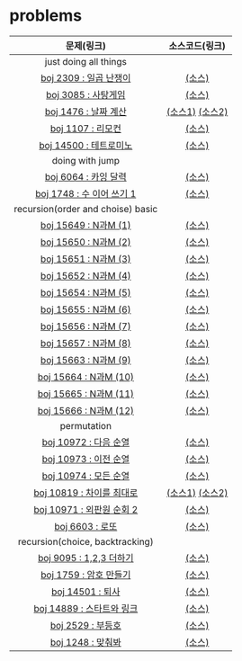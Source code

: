 problems
========
|문제(링크)|소스코드(링크)|
|:------:|:------:|
|just doing all things||
| [boj 2309 : 일곱 난쟁이](https://www.acmicpc.net/problem/2309) | [(소스)](https://github.com/95kim1/study_learn/blob/main/ps/learn/basic2/BruteForce/%5Bboj2309_%EC%9D%BC%EA%B3%B1%EB%82%9C%EC%9F%81%EC%9D%B4%5D.cpp) |
| [boj 3085 : 사탕게임](https://www.acmicpc.net/problem/3085) | [(소스)](https://github.com/95kim1/study_learn/blob/main/ps/learn/basic2/BruteForce/%5Bboj3085_%EC%82%AC%ED%83%95%EA%B2%8C%EC%9E%84%5D.cpp) |
| [boj 1476 : 날짜 계산](https://www.acmicpc.net/problem/1476) | [(소스1)](https://github.com/95kim1/study_learn/blob/main/ps/learn/basic2/BruteForce/%5Bboj1476_%EB%82%A0%EC%A7%9C%EA%B3%84%EC%82%B0%5D.cpp) [(소스2)](https://github.com/95kim1/study_learn/blob/main/ps/learn/basic2/BruteForce/%5Bboj1476_%EB%82%A0%EC%A7%9C%EA%B3%84%EC%82%B0%5D_2.cpp) |
| [boj 1107 : 리모컨](https://www.acmicpc.net/problem/1107) | [(소스)](https://github.com/95kim1/study_learn/blob/main/ps/learn/basic2/BruteForce/%5Bboj1107_%EB%A6%AC%EB%AA%A8%EC%BB%A8%5D.cpp) |
| [boj 14500 : 테트로미노](https://www.acmicpc.net/problem/14500) | [(소스)](https://github.com/95kim1/study_learn/blob/main/ps/learn/basic2/BruteForce/%5Bboj14500_%ED%85%8C%ED%8A%B8%EB%A1%9C%EB%AF%B8%EB%85%B8%5D.cpp) |
|doing with jump | |
| [boj 6064 : 카잉 달력](https://www.acmicpc.net/problem/6064) | [(소스)](https://github.com/95kim1/study_learn/blob/main/ps/learn/basic2/BruteForce/%5Bboj6064_%EC%B9%B4%EC%9E%89%EB%8B%AC%EB%A0%A5%5D.cpp) |
| [boj 1748 : 수 이어 쓰기 1](https://www.acmicpc.net/problem/1748) | [(소스)](https://github.com/95kim1/study_learn/blob/main/ps/learn/basic2/BruteForce/%5Bboj1748_%EC%88%98%EC%9D%B4%EC%96%B4%EC%93%B0%EA%B8%B01%5D.cpp) |
|recursion(order and choise) basic | |
| [boj 15649 : N과M (1)](https://www.acmicpc.net/problem/15649) | [(소스)](https://github.com/95kim1/study_learn/blob/main/ps/learn/basic2/BruteForce/%5Bboj15649_N%EA%B3%BCM(1)%5D.cpp) |
| [boj 15650 : N과M (2)](https://www.acmicpc.net/problem/15650) | [(소스)](https://github.com/95kim1/study_learn/blob/main/ps/learn/basic2/BruteForce/%5Bboj15650_N%EA%B3%BCM(2)%5D.cpp) |
| [boj 15651 : N과M (3)](https://www.acmicpc.net/problem/15651) | [(소스)](https://github.com/95kim1/study_learn/blob/main/ps/learn/basic2/BruteForce/%5Bboj15651_N%EA%B3%BCM(3)%5D.cpp) |
| [boj 15652 : N과M (4)](https://www.acmicpc.net/problem/15652) | [(소스)](https://github.com/95kim1/study_learn/blob/main/ps/learn/basic2/BruteForce/%5Bboj15652_N%EA%B3%BCM(4)%5D.cpp) |
| [boj 15654 : N과M (5)](https://www.acmicpc.net/problem/15654) | [(소스)](https://github.com/95kim1/study_learn/blob/main/ps/learn/basic2/BruteForce/%5Bboj15654_N%EA%B3%BCM(5)%5D.cpp) |
| [boj 15655 : N과M (6)](https://www.acmicpc.net/problem/15655) | [(소스)](https://github.com/95kim1/study_learn/blob/main/ps/learn/basic2/BruteForce/%5Bboj15655_N%EA%B3%BCM(6)%5D.cpp) |
| [boj 15656 : N과M (7)](https://www.acmicpc.net/problem/15656) | [(소스)](https://github.com/95kim1/study_learn/blob/main/ps/learn/basic2/BruteForce/%5Bboj15656_N%EA%B3%BCM(7)%5D.cpp) |
| [boj 15657 : N과M (8)](https://www.acmicpc.net/problem/15657) | [(소스)](https://github.com/95kim1/study_learn/blob/main/ps/learn/basic2/BruteForce/%5Bboj15657_N%EA%B3%BCM(8)%5D.cpp) |
| [boj 15663 : N과M (9)](https://www.acmicpc.net/problem/15663) | [(소스)](https://github.com/95kim1/study_learn/blob/main/ps/learn/basic2/BruteForce/%5Bboj15663_N%EA%B3%BCM(9)%5D.cpp) |
| [boj 15664 : N과M (10)](https://www.acmicpc.net/problem/15664) | [(소스)](https://github.com/95kim1/study_learn/blob/main/ps/learn/basic2/BruteForce/%5Bboj15664_N%EA%B3%BCM(10)%5D.cpp) |
| [boj 15665 : N과M (11)](https://www.acmicpc.net/problem/15665) | [(소스)](https://github.com/95kim1/study_learn/blob/main/ps/learn/basic2/BruteForce/%5Bboj15665_N%EA%B3%BCM(11)%5D.cpp) |
| [boj 15666 : N과M (12)](https://www.acmicpc.net/problem/15666) | [(소스)](https://github.com/95kim1/study_learn/blob/main/ps/learn/basic2/BruteForce/%5Bboj15666_N%EA%B3%BCM(12)%5D.cpp) |
|permutation | |
| [boj 10972 : 다음 순열](https://www.acmicpc.net/problem/10972) | [(소스)](https://github.com/95kim1/study_learn/blob/main/ps/learn/basic2/BruteForce/%5Bboj10972_%EB%8B%A4%EC%9D%8C%EC%88%9C%EC%97%B4%5D.cpp) |
| [boj 10973 : 이전 순열](https://www.acmicpc.net/problem/10973) | [(소스)](https://github.com/95kim1/study_learn/blob/main/ps/learn/basic2/BruteForce/%5Bboj10973_%EC%9D%B4%EC%A0%84%EC%88%9C%EC%97%B4%5D.cpp) |
| [boj 10974 : 모든 순열](https://www.acmicpc.net/problem/10974) | [(소스)](https://github.com/95kim1/study_learn/blob/main/ps/learn/basic2/BruteForce/%5Bboj10974_%EB%AA%A8%EB%93%A0%EC%88%9C%EC%97%B4%5D.cpp) |
| [boj 10819 : 차이를 최대로](https://www.acmicpc.net/problem/10819) | [(소스1)](https://github.com/95kim1/study_learn/blob/main/ps/learn/basic2/BruteForce/%5Bboj10819_%EC%B0%A8%EC%9D%B4%EB%A5%BC%EC%B5%9C%EB%8C%80%EB%A1%9C%5D.cpp) [(소스2)](https://github.com/95kim1/study_learn/blob/main/ps/learn/basic2/BruteForce/%5Bboj10819_%EC%B0%A8%EC%9D%B4%EB%A5%BC%EC%B5%9C%EB%8C%80%EB%A1%9C%5D_2.cpp) |
| [boj 10971 : 외판원 순회 2](https://www.acmicpc.net/problem/10971) | [(소스)](https://github.com/95kim1/study_learn/blob/main/ps/learn/basic2/BruteForce/%5Bboj10971_%EC%99%B8%ED%8C%90%EC%9B%90%EC%88%9C%ED%9A%8C2%5D.cpp) |
| [boj 6603 : 로또](https://www.acmicpc.net/problem/6603) | [(소스)](https://github.com/95kim1/study_learn/blob/main/ps/learn/basic2/BruteForce/%5Bboj6603_%EB%A1%9C%EB%98%90%5D.cpp) |
|recursion(choice, backtracking)  | |
| [boj 9095 : 1,2,3 더하기](https://www.acmicpc.net/problem/9095) | [(소스)](https://github.com/95kim1/study_learn/blob/main/ps/learn/basic2/BruteForce/%5Bboj9095_1%2C2%2C3%EB%8D%94%ED%95%98%EA%B8%B0%5D.cpp) |
| [boj 1759 : 암호 만들기](https://www.acmicpc.net/problem/1759) | [(소스)](https://github.com/95kim1/study_learn/blob/main/ps/learn/basic2/BruteForce/%5Bboj1759_%EC%95%94%ED%98%B8%EB%A7%8C%EB%93%A4%EA%B8%B0%5D.cpp) |
| [boj 14501 : 퇴사](https://www.acmicpc.net/problem/14501) | [(소스)](https://github.com/95kim1/study_learn/blob/main/ps/learn/basic2/BruteForce/%5Bboj14501_%ED%87%B4%EC%82%AC%5D.cpp) |
| [boj 14889 : 스타트와 링크](https://www.acmicpc.net/problem/14889) | [(소스)](https://github.com/95kim1/study_learn/blob/main/ps/learn/basic2/BruteForce/%5Bboj14889_%EC%8A%A4%ED%83%80%ED%8A%B8%EC%99%80%EB%A7%81%ED%81%AC%5D.cpp) |
| [boj 2529 : 부등호](https://www.acmicpc.net/problem/2529) | [(소스)](https://github.com/95kim1/study_learn/blob/main/ps/learn/basic2/BruteForce/%5Bboj2529_%EB%B6%80%EB%93%B1%ED%98%B8%5D.cpp) |
| [boj 1248 : 맞춰봐](https://www.acmicpc.net/problem/1248) | [(소스)](https://github.com/95kim1/study_learn/blob/main/ps/learn/basic2/BruteForce/%5Bboj1248_%EB%A7%9E%EC%B6%B0%EB%B4%90%5D.cpp) |

